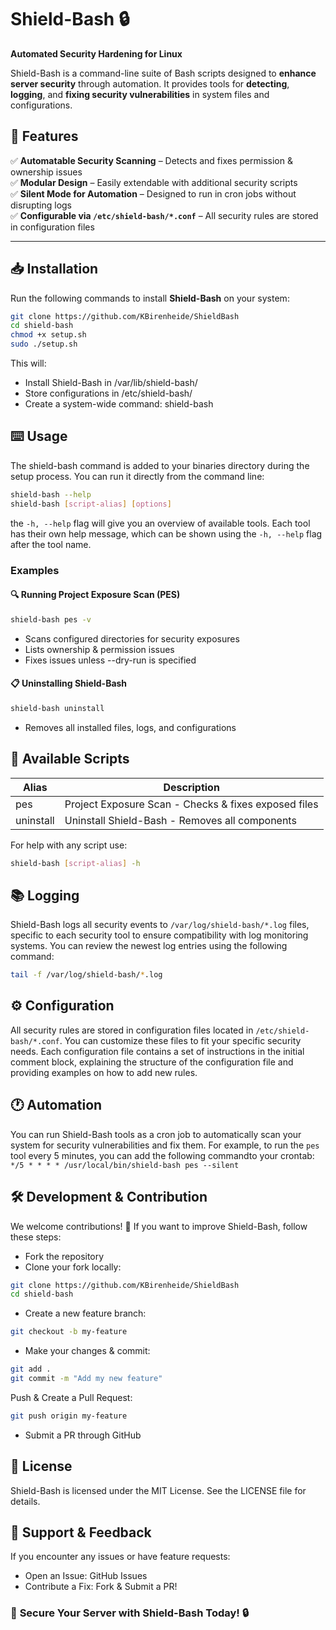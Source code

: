 # Shield-Bash 🔒
**Automated Security Hardening for Linux**

Shield-Bash is a command-line suite of Bash scripts designed to **enhance server security** through automation. It provides tools for **detecting**, **logging**, and **fixing security vulnerabilities** in system files and configurations.

## 📌 Features
✅ **Automatable Security Scanning** – Detects and fixes permission & ownership issues  
✅ **Modular Design** – Easily extendable with additional security scripts  
✅ **Silent Mode for Automation** – Designed to run in cron jobs without disrupting logs  
✅ **Configurable via `/etc/shield-bash/*.conf`** – All security rules are stored in configuration files  

---

## 📥 Installation

Run the following commands to install **Shield-Bash** on your system:

```bash
git clone https://github.com/KBirenheide/ShieldBash
cd shield-bash
chmod +x setup.sh
sudo ./setup.sh
```

This will:  
* Install Shield-Bash in /var/lib/shield-bash/  
* Store configurations in /etc/shield-bash/  
* Create a system-wide command: shield-bash  

## ⌨️ Usage

The shield-bash command is added to your binaries directory during the setup process. 
You can run it directly from the command line:

```bash
shield-bash --help
shield-bash [script-alias] [options]
```

the `-h, --help` flag will give you an overview of available tools. Each tool has their
own help message, which can be shown using the `-h, --help` flag after the tool name.

### **Examples**

#### 🔍 **Running Project Exposure Scan (PES)**
```bash
shield-bash pes -v
```
* Scans configured directories for security exposures 
* Lists ownership & permission issues  
* Fixes issues unless --dry-run is specified  

#### 📋 **Uninstalling Shield-Bash**
```bash
shield-bash uninstall
```
* Removes all installed files, logs, and configurations  

## 📜 Available Scripts
| Alias | Description |
| ----- | ----------- |
| pes | Project Exposure Scan - Checks & fixes exposed files |
| uninstall | Uninstall Shield-Bash - Removes all components |

For help with any script use:  
```bash
shield-bash [script-alias] -h
```

## 📚 Logging
Shield-Bash logs all security events to `/var/log/shield-bash/*.log` files, specific to each security tool to ensure compatibility with log monitoring systems. You can review the newest log entries using the following command:
```bash	
tail -f /var/log/shield-bash/*.log
```

## ⚙️ Configuration
All security rules are stored in configuration files located in `/etc/shield-bash/*.conf`. You can customize these files to fit your specific security needs. Each configuration file contains a set of instructions in the initial comment block, explaining
the structure of the configuration file and providing examples on how to add new rules.

## 🕐 Automation
You can run Shield-Bash tools as a cron job to automatically scan your system for security vulnerabilities and fix them.
For example, to run the `pes` tool every 5 minutes, you can add the following commandto your crontab:
`*/5 * * * * /usr/local/bin/shield-bash pes --silent`

## 🛠 Development & Contribution

We welcome contributions! 🚀 If you want to improve Shield-Bash, follow these steps:  

* Fork the repository
* Clone your fork locally:
```bash	
git clone https://github.com/KBirenheide/ShieldBash
cd shield-bash
```
* Create a new feature branch:
```bash
git checkout -b my-feature
```
* Make your changes & commit:
```bash
git add .
git commit -m "Add my new feature"
```
Push & Create a Pull Request:
```bash
git push origin my-feature
```
* Submit a PR through GitHub

## 📄 License

Shield-Bash is licensed under the MIT License. See the LICENSE file for details.  

## 📢 Support & Feedback

If you encounter any issues or have feature requests:  
* Open an Issue: GitHub Issues
* Contribute a Fix: Fork & Submit a PR!

### 🚀 **Secure Your Server with Shield-Bash Today!** 🔒